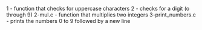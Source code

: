 1 - function that checks for uppercase characters
2 - checks for a digit (o through 9)
2-mul.c - function that multiplies two integers
3-print_numbers.c - prints the numbers 0 to 9 followed by a new line

